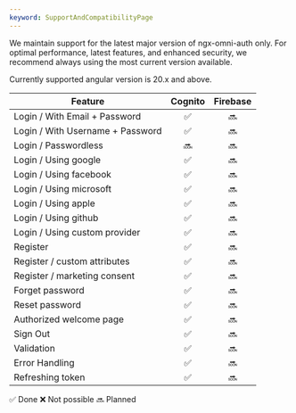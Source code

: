 ```yaml
---
keyword: SupportAndCompatibilityPage
---
```



We maintain support for the latest major version of ngx-omni-auth only. For optimal performance, latest features, and enhanced security, we recommend always using the most current version available.

Currently supported angular version is 20.x and above.

| Feature                          | Cognito | Firebase |
|----------------------------------|:-------:|:--------:|
| Login / With Email + Password    |    ✅    |    🔜    |
| Login / With Username + Password |    ✅    |    🔜    |
| Login / Passwordless             |   🔜    |    🔜    |
| Login / Using google             |    ✅    |    🔜    |
| Login / Using facebook           |    ✅    |    🔜    |
| Login / Using microsoft          |    ✅    |    🔜    |
| Login / Using apple              |    ✅    |    🔜    |
| Login / Using github             |    ✅    |    🔜    |
| Login / Using custom provider    |    ✅    |    🔜    |
| Register                         |    ✅    |    🔜    |
| Register / custom attributes     |    ✅    |    🔜    |
| Register / marketing consent     |    ✅    |    🔜    |
| Forget password                  |    ✅    |    🔜    |
| Reset password                   |    ✅    |    🔜    |
| Authorized welcome page          |    ✅    |    🔜    |
| Sign Out                         |    ✅    |    🔜    |
| Validation                       |    ✅    |    🔜    |
| Error Handling                   |    ✅    |    🔜    |
| Refreshing token                 |    ✅    |    🔜    |

✅ Done
❌ Not possible
🔜 Planned
